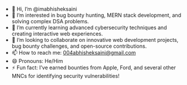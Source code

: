- 👋 Hi, I’m @imabhisheksaini  
- 👀 I’m interested in bug bounty hunting, MERN stack development, and solving complex DSA problems.  
- 🌱 I’m currently learning advanced cybersecurity techniques and creating interactive web experiences.  
- 💞️ I’m looking to collaborate on innovative web development projects, bug bounty challenges, and open-source contributions.  
- 📫 How to reach me: 004abhisheksaini@gmail.com  
- 😄 Pronouns: He/Him  
- ⚡ Fun fact: I’ve earned bounties from Apple, Ford, and several other MNCs for identifying security vulnerabilities!  
